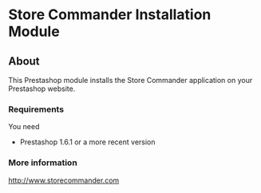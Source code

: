 # Store Commander Installation Module

## About

This Prestashop module installs the Store Commander application on your Prestashop website.

### Requirements

You need

* Prestashop 1.6.1 or a more recent version

### More information

http://www.storecommander.com